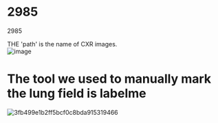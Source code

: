 # 2985
2985


THE 'path' is the name of CXR images.   
![image](https://user-images.githubusercontent.com/57712846/129438106-b61668e1-753e-435a-bde7-c12b7bdcc1bb.png)
# The tool we used to manually mark the lung field is labelme
![3fb499e1b2ff5bcf0c8bda915319466](https://user-images.githubusercontent.com/57712846/129445555-97ff03c0-9356-4a46-bcb5-c4d21400369d.png)
